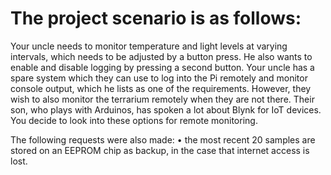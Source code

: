 # The project scenario is as follows:

Your uncle needs to monitor temperature and light levels at varying intervals, which needs to be adjusted by a button press. He also wants to enable and disable logging by 
pressing a second button. Your uncle has a spare system which they can use to log into the Pi remotely and monitor console output, which he lists as one of the requirements. 
However, they wish to also monitor the terrarium remotely when they are not there. Their son, who plays with Arduinos, has spoken a lot about Blynk for IoT devices. You decide to 
look into these options for remote monitoring.

The following requests were also made:
• the most recent 20 samples are stored on an EEPROM chip as backup, in the case that internet access is lost.
